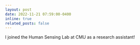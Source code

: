 ```yaml
---
layout: post
date: 2022-11-21 07:59:00-0400
inline: true
related_posts: false
---
```


I joined the Human Sensing Lab at CMU as a research assistant!
